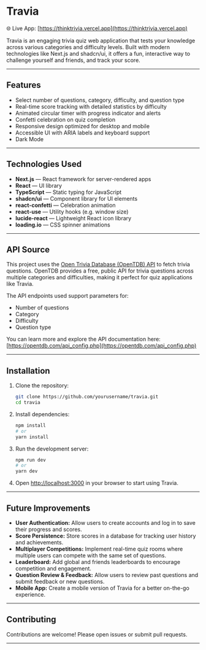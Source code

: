 # Travia

🌐 Live App: [https://thinktrivia.vercel.app](https://thinktrivia.vercel.app)

Travia is an engaging trivia quiz web application that tests your knowledge across various categories and difficulty levels. Built with modern technologies like Next.js and shadcn/ui, it offers a fun, interactive way to challenge yourself and friends, and track your score.

---

## Features

- Select number of questions, category, difficulty, and question type  
- Real-time score tracking with detailed statistics by difficulty  
- Animated circular timer with progress indicator and alerts  
- Confetti celebration on quiz completion  
- Responsive design optimized for desktop and mobile  
- Accessible UI with ARIA labels and keyboard support  
- Dark Mode  

---

## Technologies Used

- **Next.js** — React framework for server-rendered apps  
- **React** — UI library  
- **TypeScript** — Static typing for JavaScript  
- **shadcn/ui** — Component library for UI elements  
- **react-confetti** — Celebration animation  
- **react-use** — Utility hooks (e.g. window size)  
- **lucide-react** — Lightweight React icon library  
- **loading.io** — CSS spinner animations  

---

## API Source

This project uses the [Open Trivia Database (OpenTDB) API](https://opentdb.com/api_config.php) to fetch trivia questions. OpenTDB provides a free, public API for trivia questions across multiple categories and difficulties, making it perfect for quiz applications like Travia.

The API endpoints used support parameters for:  
- Number of questions  
- Category  
- Difficulty  
- Question type  

You can learn more and explore the API documentation here: [https://opentdb.com/api_config.php](https://opentdb.com/api_config.php)

---

## Installation

1. Clone the repository:

   ```bash
   git clone https://github.com/yourusername/travia.git
   cd travia
   ````

2. Install dependencies:

   ```bash
   npm install
   # or
   yarn install
   ```

3. Run the development server:

   ```bash
   npm run dev
   # or
   yarn dev
   ```

4. Open [http://localhost:3000](http://localhost:3000) in your browser to start using Travia.

---

## Future Improvements

* **User Authentication:** Allow users to create accounts and log in to save their progress and scores.
* **Score Persistence:** Store scores in a database for tracking user history and achievements.
* **Multiplayer Competitions:** Implement real-time quiz rooms where multiple users can compete with the same set of questions.
* **Leaderboard:** Add global and friends leaderboards to encourage competition and engagement.
* **Question Review & Feedback:** Allow users to review past questions and submit feedback or new questions.
* **Mobile App:** Create a mobile version of Travia for a better on-the-go experience.

---

## Contributing

Contributions are welcome! Please open issues or submit pull requests.

---